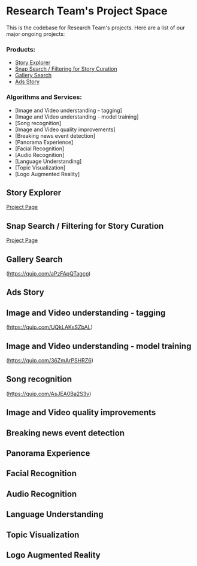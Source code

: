 Research Team's Project Space
=============================

This is the codebase for Research Team's projects. Here are a list of our major ongoing projects:

### Products:

- [Story Explorer](#story-explorer)
- [Snap Search / Filtering for Story Curation](#snap-search-filtering-for-story-curation)
- [Gallery Search](#gallery-search)
- [Ads Story](#ads-story)

### Algorithms and Services:

- [Image and Video understanding - tagging]
- [Image and Video understanding - model training]
- [Song recognition]
- [Image and Video quality improvements]
- [Breaking news event detection]
- [Panorama Experience]
- [Facial Recognition]
- [Audio Recognition]
- [Language Understanding]
- [Topic Visualization]
- [Logo Augmented Reality]

## Story Explorer

[Project Page](https://quip.com/rReiADq0ZskC) 

## Snap Search / Filtering for Story Curation

[Project Page](https://quip.com/svhiAbgAvNH4) 

## Gallery Search
 (https://quip.com/aPzFApQTagcp)
 
## Ads Story

## Image and Video understanding - tagging
(https://quip.com/UQkLAKsSZbAL)

## Image and Video understanding - model training
(https://quip.com/36ZmArPSHRZ6) 

## Song recognition
(https://quip.com/AsJEA0Ba2S3v)
 
## Image and Video quality improvements
## Breaking news event detection
## Panorama Experience
## Facial Recognition
## Audio Recognition
## Language Understanding
## Topic Visualization
## Logo Augmented Reality
